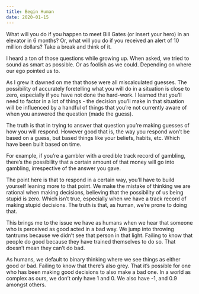 ```yaml
---
title: Begin Human
date: 2020-01-15
---
```



What will you do if you happen to meet Bill Gates (or insert your hero) in an elevator in 6 months?
Or, what will you do if you received an alert of 10 million dollars? Take a break and think of it.

I heard a ton of those questions while growing up. When asked, we tried to sound as smart as possible. Or as foolish as we could. Depending on where our ego pointed us to.

As I grew it dawned on me that those were all miscalculated guesses. The possibility of accurately foretelling what you will do in a situation is close to zero, especially if you have not done the hard-work. I learned that you’ll need to factor in a lot of things - the decision you’ll make in that situation will be influenced by a handful of things that you’re not currently aware of when you answered the question (made the guess).

The truth is that in trying to answer that question you’re making guesses of how you will respond. However good that is, the way you respond won’t be based on a guess, but based things like your beliefs, habits, etc. Which have been built based on time.

For example, if you’re a gambler with a credible track record of gambling, there’s the possibility that a certain amount of that money will go into gambling, irrespective of the answer you gave.

The point here is that to respond in a certain way, you’ll have to build yourself leaning more to that point. We make the mistake of thinking we are rational when making decisions, believing that the possibility of us being stupid is zero. Which isn’t true, especially when we have a track record of making stupid decisions. The truth is that, as human, we’re prone to doing that.

This brings me to the issue we have as humans when we hear that someone who is perceived as good acted in a bad way. We jump into throwing tantrums because we didn’t see that person in that light. Failing to know that people do good because they have trained themselves to do so. That doesn’t mean they can’t do bad.

As humans, we default to binary thinking where we see things as either good or bad. Failing to know that there’s also grey. That it’s possible for one who has been making good decisions to also make a bad one. In a world as complex as ours, we don’t only have 1 and 0. We also have -1, and 0.9 amongst others.